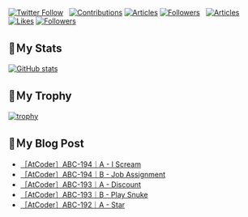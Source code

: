 [![Twitter Follow](https://img.shields.io/twitter/follow/hyperdb?label=twitter&logo=twitter&style=plastic)](https://twitter.com/hyperdb)
&nbsp;
[![Contributions](https://badgen.org/img/qiita/hyperdb/contributions?style=plastic)](https://qiita.com/hyperdb)
[![Articles](https://badgen.org/img/qiita/hyperdb/articles?style=plastic)](https://qiita.com/hyperdb)
[![Followers](https://badgen.org/img/qiita/hyperdb/followers?style=plastic)](https://qiita.com/hyperdb)
&nbsp;
[![Articles](https://badgen.org/img/zenn/hyperdb/articles)](https://zenn.dev/hyperdb)
[![Likes](https://badgen.org/img/zenn/hyperdb/likes?style=plastic)](https://zenn.dev/hyperdb)
[![Followers](https://badgen.org/img/zenn/hyperdb/followers?style=plastic)](https://zenn.dev/hyperdb)

## 🔖Ｍy Stats

[![GitHub stats](https://github-readme-stats-eight-theta.vercel.app/api?username=hyperdb&theme=radical&count_private=true&show_icons=true)](https://github.com/anuraghazra/github-readme-stats)

## 🔖Ｍy Trophy

[![trophy](https://github-profile-trophy.vercel.app/?username=hyperdb&theme=onedark)](https://github.com/ryo-ma/github-profile-trophy)

## 🔖Ｍy Blog Post

<!-- BLOG-POST-LIST:START -->
- [［AtCoder］ABC-194｜A - I Scream](https://zenn.dev/hyperdb/articles/ee87e1bc84af20)
- [［AtCoder］ABC-194｜B - Job Assignment](https://zenn.dev/hyperdb/articles/942476c4519af0)
- [［AtCoder］ABC-193｜A - Discount](https://zenn.dev/hyperdb/articles/f899fb9a6b1094)
- [［AtCoder］ABC-193｜B - Play Snuke](https://zenn.dev/hyperdb/articles/a79eea55fcab71)
- [［AtCoder］ABC-192｜A - Star](https://zenn.dev/hyperdb/articles/2238ede7835dbf)
<!-- BLOG-POST-LIST:END -->
